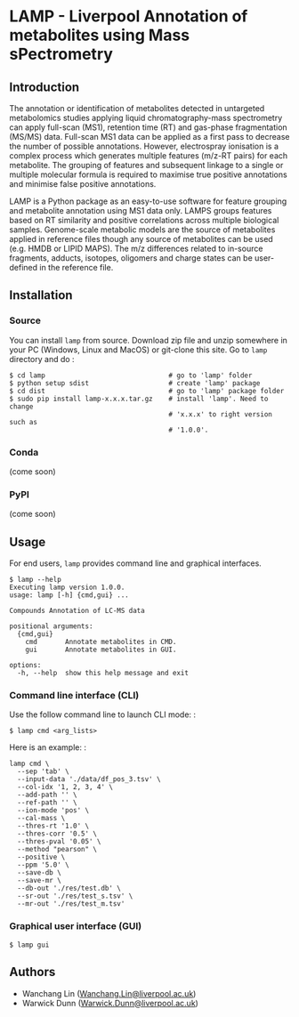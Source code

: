 # LAMP - Liverpool Annotation of metabolites using Mass sPectrometry

## Introduction

The annotation or identification of metabolites detected in untargeted
metabolomics studies applying liquid chromatography-mass spectrometry
can apply full-scan (MS1), retention time (RT) and gas-phase
fragmentation (MS/MS) data. Full-scan MS1 data can be applied as a first
pass to decrease the number of possible annotations. However,
electrospray ionisation is a complex process which generates multiple
features (m/z-RT pairs) for each metabolite. The grouping of features
and subsequent linkage to a single or multiple molecular formula is
required to maximise true positive annotations and minimise false
positive annotations.

LAMP is a Python package as an easy-to-use software for feature grouping
and metabolite annotation using MS1 data only. LAMPS groups features
based on RT similarity and positive correlations across multiple
biological samples. Genome-scale metabolic models are the source of
metabolites applied in reference files though any source of metabolites
can be used (e.g. HMDB or LIPID MAPS). The m/z differences related to
in-source fragments, adducts, isotopes, oligomers and charge states can
be user-defined in the reference file.

## Installation

### Source

You can install `lamp` from source. Download zip file and unzip
somewhere in your PC (Windows, Linux and MacOS) or git-clone this site.
Go to `lamp` directory and do :

    $ cd lamp                               # go to 'lamp' folder
    $ python setup sdist                    # create 'lamp' package
    $ cd dist                               # go to 'lamp' package folder
    $ sudo pip install lamp-x.x.x.tar.gz    # install 'lamp'. Need to change
                                            # 'x.x.x' to right version such as
                                            # '1.0.0'.

### Conda

(come soon)

### PyPI

(come soon)

## Usage

For end users, `lamp` provides command line and graphical interfaces.

    $ lamp --help
    Executing lamp version 1.0.0.
    usage: lamp [-h] {cmd,gui} ...

    Compounds Annotation of LC-MS data

    positional arguments:
      {cmd,gui}
        cmd       Annotate metabolites in CMD.
        gui       Annotate metabolites in GUI.

    options:
      -h, --help  show this help message and exit

### Command line interface (CLI)

Use the follow command line to launch CLI mode: :

    $ lamp cmd <arg_lists>

Here is an example: :

    lamp cmd \
      --sep 'tab' \
      --input-data './data/df_pos_3.tsv' \
      --col-idx '1, 2, 3, 4' \
      --add-path '' \
      --ref-path '' \
      --ion-mode 'pos' \
      --cal-mass \
      --thres-rt '1.0' \
      --thres-corr '0.5' \
      --thres-pval '0.05' \
      --method "pearson" \
      --positive \
      --ppm '5.0' \
      --save-db \
      --save-mr \
      --db-out './res/test.db' \
      --sr-out './res/test_s.tsv' \
      --mr-out './res/test_m.tsv'

### Graphical user interface (GUI)

    $ lamp gui

## Authors

-   Wanchang Lin (<Wanchang.Lin@liverpool.ac.uk>)
-   Warwick Dunn (<Warwick.Dunn@liverpool.ac.uk>)
